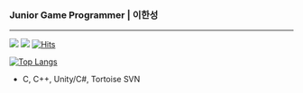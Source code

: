 ### Junior Game Programmer | 이한성
---
<a href="https://www.notion.so/b5117bb9082345c1895c816143264653?pvs=4" target="_blank"><img src="https://img.shields.io/badge/Notion Portfolio -000000?style=flat-square&logo=notion&logoColor=white"/></a>
<a href="https://instagram.com/dlgkstjdsla?igshid=MzMyNGUyNmU2YQ==" target="_blank"><img src="https://img.shields.io/badge/Instagram-E4405F?style=flat-square&logo=instagram&logoColor=white"/></a>
[![Hits](https://hits.seeyoufarm.com/api/count/incr/badge.svg?url=https%3A%2F%2Fgithub.com%2FBruni-Lee&count_bg=%2379C83D&title_bg=%23555555&icon=&icon_color=%23E7E7E7&title=hits&edge_flat=false)](https://hits.seeyoufarm.com)

[![Top Langs](https://github-readme-stats.vercel.app/api/top-langs/?username=Bruni-Lee)](https://github.com/anuraghazra/github-readme-stats)


- C, C++, Unity/C#, Tortoise SVN
